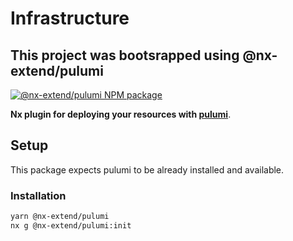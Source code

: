 # Infrastructure

## This project was bootsrapped using @nx-extend/pulumi 

<a href="https://www.npmjs.com/package/@nx-extend/pulumi" rel="nofollow">
  <img src="https://badgen.net/npm/v/@nx-extend/pulumi" alt="@nx-extend/pulumi NPM package">
</a>

**Nx plugin for deploying your resources with [pulumi](https://www.pulumi.com/)**.

## Setup

This package expects pulumi to be already installed and available.

### Installation

```sh
yarn @nx-extend/pulumi
nx g @nx-extend/pulumi:init
```